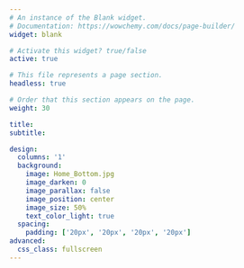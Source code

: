 ```yaml
---
# An instance of the Blank widget.
# Documentation: https://wowchemy.com/docs/page-builder/
widget: blank

# Activate this widget? true/false
active: true

# This file represents a page section.
headless: true

# Order that this section appears on the page.
weight: 30

title: 
subtitle:

design:
  columns: '1'
  background:
    image: Home_Bottom.jpg
    image_darken: 0
    image_parallax: false
    image_position: center
    image_size: 50%
    text_color_light: true
  spacing:
    padding: ['20px', '20px', '20px', '20px']
advanced:
  css_class: fullscreen
---
```

